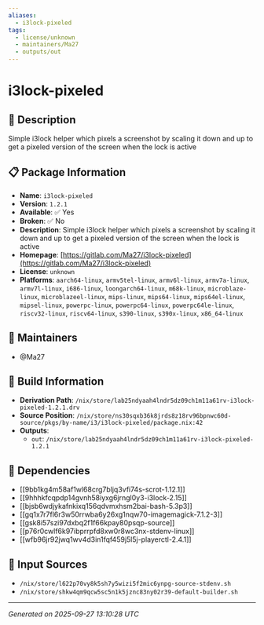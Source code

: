 ```yaml
---
aliases:
  - i3lock-pixeled
tags:
  - license/unknown
  - maintainers/Ma27
  - outputs/out
---
```


# i3lock-pixeled

## 📝 Description

Simple i3lock helper which pixels a screenshot by scaling it down and up to get a pixeled version of the screen when the lock is active

## 📋 Package Information

- **Name**: `i3lock-pixeled`
- **Version**: `1.2.1`
- **Available**: ✅ Yes
- **Broken**: ✅ No
- **Description**: Simple i3lock helper which pixels a screenshot by scaling it down and up to get a pixeled version of the screen when the lock is active
- **Homepage**: [https://gitlab.com/Ma27/i3lock-pixeled](https://gitlab.com/Ma27/i3lock-pixeled)
- **License**: `unknown`
- **Platforms**: `aarch64-linux`, `armv5tel-linux`, `armv6l-linux`, `armv7a-linux`, `armv7l-linux`, `i686-linux`, `loongarch64-linux`, `m68k-linux`, `microblaze-linux`, `microblazeel-linux`, `mips-linux`, `mips64-linux`, `mips64el-linux`, `mipsel-linux`, `powerpc-linux`, `powerpc64-linux`, `powerpc64le-linux`, `riscv32-linux`, `riscv64-linux`, `s390-linux`, `s390x-linux`, `x86_64-linux`
## 👥 Maintainers

- @Ma27


## 🔧 Build Information

- **Derivation Path**: `/nix/store/lab25ndyaah4lndr5dz09ch1m11a61rv-i3lock-pixeled-1.2.1.drv`
- **Source Position**: `/nix/store/ns30sqxb36k8jrds8z18rv96bpnwc60d-source/pkgs/by-name/i3/i3lock-pixeled/package.nix:42`
- **Outputs**:
  - `out`:  `/nix/store/lab25ndyaah4lndr5dz09ch1m11a61rv-i3lock-pixeled-1.2.1`

## 🔗 Dependencies

- [[9bb1kg4m58af1wl68crg7bljq3vfi74s-scrot-1.12.1]]
- [[9hhhkfcqpdp14gvnh58iyxg6jrngl0y3-i3lock-2.15]]
- [[bjsb6wdjykafnkixq156qdvmxhsm2bai-bash-5.3p3]]
- [[gq1x7r7fl6r3w50rrwba6y26xg1nqw70-imagemagick-7.1.2-3]]
- [[gsk8i57szi97dxbq2f1f66kpay80psqp-source]]
- [[p76r0cwlf6k97ibprrpfd8xw0r8wc3nx-stdenv-linux]]
- [[wfb96jr92jwq1wv4d3in1fqf459j5l5j-playerctl-2.4.1]]

## 📁 Input Sources

- `/nix/store/l622p70vy8k5sh7y5wizi5f2mic6ynpg-source-stdenv.sh`
- `/nix/store/shkw4qm9qcw5sc5n1k5jznc83ny02r39-default-builder.sh`

---
*Generated on 2025-09-27 13:10:28 UTC*
